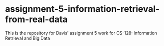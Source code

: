 # assignment-5-information-retrieval-from-real-data
This is the repository for Davis' assignment 5 work for CS-128: Information Retrieval and Big Data
